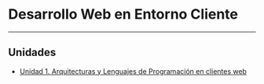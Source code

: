 # Desarrollo Web en Entorno Cliente
---
## Unidades
* [Unidad 1. Arquitecturas y Lenguajes de Programación en clientes web](https://github.com/nebulavision/DAW/tree/main/DWEC/DWEC01)
